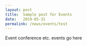 ```yaml
---
layout: post
title:  Sample post for Events
date:   2019-05-31
permalink: /news/events/test
---
```


Event conference etc. events go here
